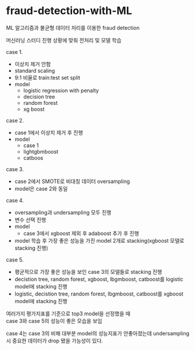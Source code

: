 # fraud-detection-with-ML
ML 알고리즘과 불균형 데이터 처리를 이용한 fraud detection

머신러닝 스터디 진행 상황에 맞춰 전처리 및 모델 학습  
  
case 1.
 - 이상치 제거 안함
 - standard scaling
 - 9:1 비율로 train:test set split
 - model
   - logistic regression with penalty
   - decision tree
   - random forest
   - xg boost

case 2.
 - case 1에서 이상치 제거 후 진행
 - model
   - case 1
   - lightgbmboost
   - catboos

case 3.
 - case 2에서 SMOTE로 비대칭 데이터 oversampling
 - model은 case 2와 동일

case 4.
  - oversampling과 undersampling 모두 진행
  - 변수 선택 진행
  - model
    - case 3에서 xgboost 제외 후 adaboost 추가 후 진행
  - model 학습 후 가장 좋은 성능을 가진 model 2개로 stacking(xgboost 모델로 stacking 진행)

case 5.
 - 평균적으로 가장 좋은 성능을 보인 case 3의 모델들로 stacking 진행
 - decistion tree, random forest, xgboost, lbgmboost, catboost를 logistic model에 stacking 진행
 - logistic, decistion tree, random forest, lbgmboost, catboost를 xgboost model에 stacking 진행

여러가지 평가지표를 기준으로 top3 model을 선정했을 때  
case 3와 case 5의 성능이 좋은 모습을 보임

case 4는 case 3의 비해 대부분 model의 성능지표가 안좋아졌는데 undersampling 시 중요한 데이터가 drop 됐을 가능성이 있다.

